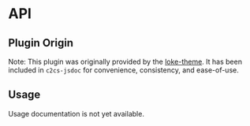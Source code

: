 API
======================

## Plugin Origin

Note: This plugin was originally provided by the [loke-theme](https://github.com/LOKE/jsdoc-theme). 
It has been included in `c2cs-jsdoc` for convenience, consistency, and ease-of-use.

## Usage

Usage documentation is not yet available.
